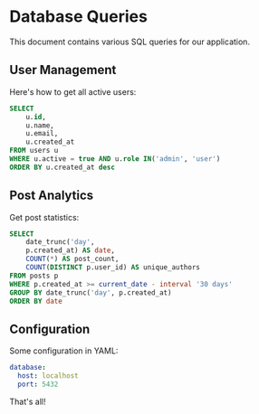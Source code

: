 # Database Queries

This document contains various SQL queries for our application.

## User Management

Here's how to get all active users:

```sql
SELECT
    u.id,
    u.name,
    u.email,
    u.created_at
FROM users u
WHERE u.active = true AND u.role IN('admin', 'user')
ORDER BY u.created_at desc
```

## Post Analytics

Get post statistics:

```sql
SELECT
    date_trunc('day',
    p.created_at) AS date,
    COUNT(*) AS post_count,
    COUNT(DISTINCT p.user_id) AS unique_authors
FROM posts p
WHERE p.created_at >= current_date - interval '30 days'
GROUP BY date_trunc('day', p.created_at)
ORDER BY date
```

## Configuration

Some configuration in YAML:

```yaml
database:
  host: localhost
  port: 5432
```

That's all!